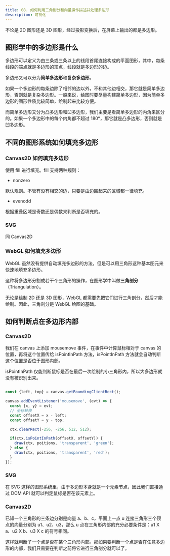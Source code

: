 ```yaml
---
title: 08. 如何利用三角剖分和向量操作描述并处理多边形
description: 可视化
---
```


不论是 2D 图形还是 3D 图形，经过投影变换后，在屏幕上输出的都是多边形。

## 图形学中的多边形是什么

多边形可以定义为由三条或三条以上的线段首尾连接构成的平面图形，其中，每条线段的端点就是多边形的顶点，线段就是多边形的边。

多边形又可以分为**简单多边形**和**复杂多边形**。

如果一个多边形的每条边除了相邻的边以外，不和其他边相交，那它就是简单多边形，否则就是复杂多边形。一般来说，绘图时要尽量构建简单多边形，因为简单多边形的图形性质比较简单，绘制起来比较方便。

而简单多边形又分为凸多边形和凹多边形，我们主要是看简单多边形的内角来区分的。如果一个多边形中的每个内角都不超过 180°，那它就是凸多边形，否则就是凹多边形。

## 不同的图形系统如何填充多边形

### Canvas2D 如何填充多边形

使用 fill 进行填充。fill 支持两种规则：

* nonzero

默认规则。不管有没有相交的边，只要是由边围起来的区域都一律填充。

* evenodd

根据重叠区域是奇数还是偶数来判断是否填充的。

### SVG

同 Canvas2D

### WebGL 如何填充多边形

WebGL 虽然没有提供自动填充多边形的方法，但是可以用三角形这种基本图元来快速地填充多边形。

这种将多边形分割成若干个三角形的操作，在图形学中叫做**三角剖分**（Triangulation）。

无论是绘制 2D 还是 3D 图形，WebGL 都需要先把它们进行三角剖分，然后才能绘制。因此，三角剖分是 WebGL 绘图的基础。

## 如何判断点在多边形内部

### Canvas2D

我们在 canvas 上添加 mousemove 事件，在事件中计算鼠标相对于 canvas 的位置，再将这个位置传给 isPointInPath 方法，isPointInPath 方法就会自动判断这个位置是否位于图形内部。

isPointInPath 仅能判断鼠标是否在最后一次绘制的小三角形内，所以大多边形就没有被识别出来。

```javascript

const {left, top} = canvas.getBoundingClientRect();

canvas.addEventListener('mousemove', (evt) => {
  const {x, y} = evt;
  // 坐标转换
  const offsetX = x - left;
  const offsetY = y - top;

  ctx.clearRect(-256, -256, 512, 512);

  if(ctx.isPointInPath(offsetX, offsetY)) {
    draw(ctx, poitions, 'transparent', 'green');
  } else {
    draw(ctx, poitions, 'transparent', 'red');
  }
});
```

### SVG

在 SVG 这样的图形系统里，由于多边形本身就是一个元素节点，因此我们直接通过 DOM API 就可以判定鼠标是否在该元素上。

### Canvas2D

已知一个三角形的三条边分别是向量 a、b、c，平面上一点 u 连接三角形三个顶点的向量分别为 u1、u2、u3，那么 u 点在三角形内部的充分必要条件是：u1 X a、u2 X b、u3 X c 的符号相同。

这样就判断了一个点是否在某个三角形内部。那如果要判断一个点是否在任意多边形的内部，我们只需要在判断之前将它进行三角剖分就可以了。

